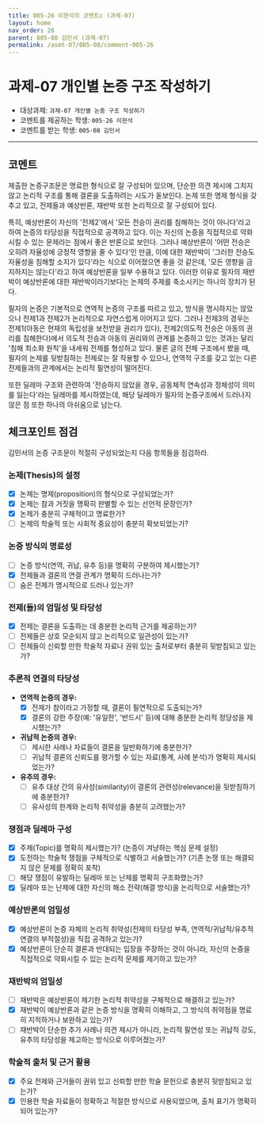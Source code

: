 ```yaml
---
title: 005-26 이현석의 코멘트c (과제-07) 
layout: home
nav_order: 26
parent: 005-08 김민서 (과제-07)
permalink: /asmt-07/005-08/comment-005-26
---
```


# 과제-07 개인별 논증 구조 작성하기

- 대상과제: `과제-07 개인별 논증 구조 작성하기`
- 코멘트를 제공하는 학생: `005-26 이현석` 
- 코멘트를 받는 학생: `005-08 김민서` 

---

## 코멘트

제출한 논증구조문은 명료한 형식으로 잘 구성되어 있으며, 단순한 의견 제시에 그치지 않고 논리적 구조를 통해 결론을 도출하려는 시도가 돋보인다. 논제 또한 명제 형식을 갖추고 있고, 전제들과 예상반론, 재반박 또한 논리적으로 잘 구성되어 있다. 

특히, 예상반론이 자신의 '전제2'에서 '모든 전승이 권리를 침해하는 것이 아니다'라고 하여 논증의 타당성을 직접적으로 공격하고 있다. 이는 자신의 논증을 직접적으로 약화시킬 수 있는 문제라는 점에서 좋은 반론으로 보인다. 그러나 예상반론이 '어떤 전승은 오히려 자율성에 긍정적 영향을 줄 수 있다'인 만큼, 이에 대한 재반박이 '그러한 전승도 자율성을 침해할 소지가 있다'라는 식으로 이어졌으면 좋을 것 같은데, '모든 영향을 금지하지는 않는다'라고 하여 예상반론을 일부 수용하고 있다. 이러한 이유로 필자의 재반박이 예상반론에 대한 재반박이라기보다는 논제의 주제를 축소시키는 하나의 장치가 된다.

필자의 논증은 기본적으로 연역적 논증의 구조를 따르고 있고, 방식을 명시하지는 않았으나 전제1과 전제2가 논리적으로 자연스럽게 이어지고 있다. 그러나 전제3의 경우는 전제1(아동은 현재의 독립성을 보전받을 권리가 있다), 전제2(의도적 전승은 아동의 권리를 침해한다)에서 의도적 전승과 아동의 권리와의 관계를 논증하고 있는 것과는 달리 '침해 최소화 원칙'을 내세워 전제를 형성하고 있다. 물론 글의 전체 구조에서 봤을 때, 필자의 논제를 뒷받침하는 전제로는 잘 작용할 수 있으나, 연역적 구조를 갖고 있는 다른 전제들과의 관계에서는 논리적 필연성이 떨어진다.

또한 딜레마 구조와 관련하여 '전승하지 않았을 경우, 공동체적 연속성과 정체성이 의미를 잃는다'라는 딜레마를 제시하였는데, 해당 딜레마가 필자의 논증구조에서 드러나지 않은 점 또한 하나의 아쉬움으로 남는다.

## 체크포인트 점검

김민서의 논증 구조문이 적절히 구성되었는지 다음 항목들을 점검하라.

### **논제(Thesis)의 설정**
- [x] 논제는 명제(proposition)의 형식으로 구성되었는가?
- [x] 논제는 참과 거짓을 명확히 판별할 수 있는 선언적 문장인가?
- [x] 논제가 충분히 구체적이고 명료한가?
- [ ] 논제의 학술적 또는 사회적 중요성이 충분히 확보되었는가?

### **논증 방식의 명료성**
- [ ] 논증 방식(연역, 귀납, 유추 등)을 명확히 구분하여 제시했는가?
- [x] 전제들과 결론의 연결 관계가 명확히 드러나는가?
- [ ] 숨은 전제가 명시적으로 드러나 있는가?

### **전제(들)의 엄밀성 및 타당성**
- [x] 전제는 결론을 도출하는 데 충분한 논리적 근거를 제공하는가?
- [ ] 전제들은 상호 모순되지 않고 논리적으로 일관성이 있는가?
- [ ] 전제들이 신뢰할 만한 학술적 자료나 권위 있는 출처로부터 충분히 뒷받침되고 있는가?

### **추론적 연결의 타당성**
- **연역적 논증의 경우:**
  - [x] 전제가 참이라고 가정할 때, 결론이 필연적으로 도출되는가?
  - [x] 결론의 강한 주장(예: '유일한', '반드시' 등)에 대해 충분한 논리적 정당성을 제시했는가?

- **귀납적 논증의 경우:**
  - [ ] 제시한 사례나 자료들이 결론을 일반화하기에 충분한가?
  - [ ] 귀납적 결론의 신뢰도를 평가할 수 있는 자료(통계, 사례 분석)가 명확히 제시되었는가?

- **유추의 경우:**
  - [ ] 유추 대상 간의 유사성(similarity)이 결론의 관련성(relevance)을 뒷받침하기에 충분한가?
  - [ ] 유사성의 한계와 논리적 취약성을 충분히 고려했는가?

### **쟁점과 딜레마 구성**
- [x] 주제(Topic)를 명확히 제시했는가? (논증이 겨냥하는 핵심 문제 설정)
- [x] 도전하는 학술적 쟁점을 구체적으로 식별하고 서술했는가? (기존 논쟁 또는 해결되지 않은 문제를 정확히 포착)
- [ ] 해당 쟁점이 유발하는 딜레마 또는 난제를 명확히 구조화했는가?
- [x] 딜레마 또는 난제에 대한 자신의 해소 전략(해결 방식)을 논리적으로 서술했는가?

### **예상반론의 엄밀성**
- [x] 예상반론이 논증 자체의 논리적 취약성(전제의 타당성 부족, 연역적/귀납적/유추적 연결의 부적절성)을 직접 공격하고 있는가?
- [x] 예상반론이 단순히 결론과 반대되는 입장을 주장하는 것이 아니라, 자신의 논증을 직접적으로 약화시킬 수 있는 논리적 문제를 제기하고 있는가?

### **재반박의 엄밀성**
- [ ] 재반박은 예상반론이 제기한 논리적 취약성을 구체적으로 해결하고 있는가?
- [x] 재반박이 예상반론과 같은 논증 방식을 명확히 이해하고, 그 방식의 취약점을 명료히 지적하거나 보완하고 있는가?
- [ ] 재반박이 단순한 추가 사례나 의견 제시가 아니라, 논리적 필연성 또는 귀납적 강도, 유추의 타당성을 제고하는 방식으로 이루어졌는가?

### **학술적 출처 및 근거 활용**
- [x] 주요 전제와 근거들이 권위 있고 신뢰할 만한 학술 문헌으로 충분히 뒷받침되고 있는가?
- [x] 인용한 학술 자료들이 정확하고 적절한 방식으로 사용되었으며, 출처 표기가 명확히 되어 있는가?
